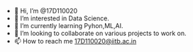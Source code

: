 - 👋 Hi, I’m @17D110020
- 👀 I’m interested in Data Science.
- 🌱 I’m currently learning Pyhon,ML,AI.
- 💞️ I’m looking to collaborate on various projects to work on.
- 📫 How to reach me 17D110020@iitb.ac.in

<!---
17D110020/17D110020 is a ✨ special ✨ repository because its `README.md` (this file) appears on your GitHub profile.
You can click the Preview link to take a look at your changes.
--->
